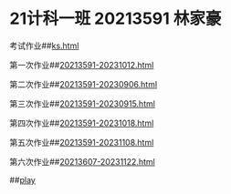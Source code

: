 # 21计科一班 20213591 林家豪
考试作业##[ks.html](https://linjh0.github.io/linjh/ks.html) 

第一次作业##[20213591-20231012.html](https://linjh0.github.io/linjh/20213591-20231012.html) 

第二次作业##[20213591-20230906.html](https://linjh0.github.io/linjh/20213591-20230906.html) 

第三次作业##[20213591-20230915.html](https://linjh0.github.io/linjh/20213591-20230915.html) 

第四次作业##[20213591-20231018.html](https://linjh0.github.io/linjh/20213591-20231018.html) 

第五次作业##[20213591-20231108.html](https://linjh0.github.io/linjh/20213591-20231108.html) 

第六次作业##[20213607-20231122.html](https://linjh0.github.io/linjh/20213607-20231122.html) 

##[play](https://linjh0.github.io/linjh/play) 
